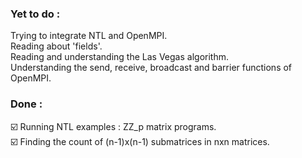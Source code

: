 ### Yet to do :
Trying to integrate NTL and OpenMPI.<br/>
Reading about 'fields'.<br/>
Reading and understanding the Las Vegas algorithm.<br/>
Understanding the send, receive, broadcast and barrier functions of OpenMPI.<br/>

### Done :
☑️ Running NTL examples : ZZ_p matrix programs.<br/>
☑️ Finding the count of (n-1)x(n-1) submatrices in nxn matrices.
